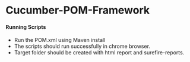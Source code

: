 # Cucumber-POM-Framework
#### Running Scripts
* Run the POM.xml using Maven install
* The scripts should run successfully in chrome browser.
* Target folder should be created with html report and surefire-reports.
